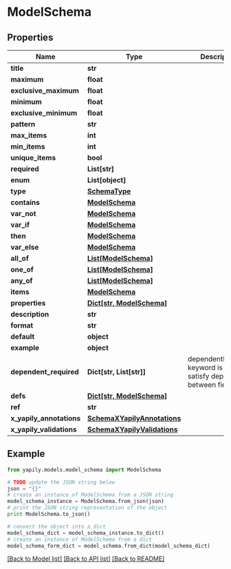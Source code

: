 # ModelSchema


## Properties
Name | Type | Description | Notes
------------ | ------------- | ------------- | -------------
**title** | **str** |  | [optional] 
**maximum** | **float** |  | [optional] 
**exclusive_maximum** | **float** |  | [optional] 
**minimum** | **float** |  | [optional] 
**exclusive_minimum** | **float** |  | [optional] 
**pattern** | **str** |  | [optional] 
**max_items** | **int** |  | [optional] 
**min_items** | **int** |  | [optional] 
**unique_items** | **bool** |  | [optional] 
**required** | **List[str]** |  | [optional] 
**enum** | **List[object]** |  | [optional] 
**type** | [**SchemaType**](SchemaType.md) |  | [optional] 
**contains** | [**ModelSchema**](ModelSchema.md) |  | [optional] 
**var_not** | [**ModelSchema**](ModelSchema.md) |  | [optional] 
**var_if** | [**ModelSchema**](ModelSchema.md) |  | [optional] 
**then** | [**ModelSchema**](ModelSchema.md) |  | [optional] 
**var_else** | [**ModelSchema**](ModelSchema.md) |  | [optional] 
**all_of** | [**List[ModelSchema]**](ModelSchema.md) |  | [optional] 
**one_of** | [**List[ModelSchema]**](ModelSchema.md) |  | [optional] 
**any_of** | [**List[ModelSchema]**](ModelSchema.md) |  | [optional] 
**items** | [**ModelSchema**](ModelSchema.md) |  | [optional] 
**properties** | [**Dict[str, ModelSchema]**](ModelSchema.md) |  | [optional] 
**description** | **str** |  | [optional] 
**format** | **str** |  | [optional] 
**default** | **object** |  | [optional] 
**example** | **object** |  | [optional] 
**dependent_required** | **Dict[str, List[str]]** | dependentRequired keyword is used to satisfy dependency between fields | [optional] 
**defs** | [**Dict[str, ModelSchema]**](ModelSchema.md) |  | [optional] 
**ref** | **str** |  | [optional] 
**x_yapily_annotations** | [**SchemaXYapilyAnnotations**](SchemaXYapilyAnnotations.md) |  | [optional] 
**x_yapily_validations** | [**SchemaXYapilyValidations**](SchemaXYapilyValidations.md) |  | [optional] 

## Example

```python
from yapily.models.model_schema import ModelSchema

# TODO update the JSON string below
json = "{}"
# create an instance of ModelSchema from a JSON string
model_schema_instance = ModelSchema.from_json(json)
# print the JSON string representation of the object
print ModelSchema.to_json()

# convert the object into a dict
model_schema_dict = model_schema_instance.to_dict()
# create an instance of ModelSchema from a dict
model_schema_form_dict = model_schema.from_dict(model_schema_dict)
```
[[Back to Model list]](../README.md#documentation-for-models) [[Back to API list]](../README.md#documentation-for-api-endpoints) [[Back to README]](../README.md)


